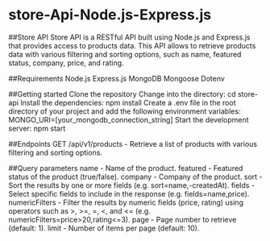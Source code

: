 # store-Api-Node.js-Express.js


##Store API
Store API is a RESTful API built using Node.js and Express.js that provides access to products data. This API allows to retrieve products data with various filtering and sorting options, such as name, featured status, company, price, and rating.

##Requirements
Node.js
Express.js
MongoDB
Mongoose
Dotenv


##Getting started
Clone the repository
Change into the directory: cd store-api
Install the dependencies: npm install
Create a .env file in the root directory of your project and add the following environment variables: MONGO_URI=[your_mongodb_connection_string]
Start the development server: npm start


##Endpoints
GET /api/v1/products - Retrieve a list of products with various filtering and sorting options.


##Query parameters
name - Name of the product.
featured - Featured status of the product (true/false).
company - Company of the product.
sort - Sort the results by one or more fields (e.g. sort=name,-createdAt).
fields - Select specific fields to include in the response (e.g. fields=name,price).
numericFilters - Filter the results by numeric fields (price, rating) using operators such as >, >=, =, <, and <= (e.g. numericFilters=price>20,rating<=3).
page - Page number to retrieve (default: 1).
limit - Number of items per page (default: 10).
